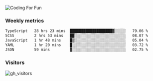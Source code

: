 ![Coding For Fun](https://glitch-art.vercel.app/api/simple?word=<Rise%20/>)

### Weekly metrics

<!--START_SECTION:waka-->

```txt
TypeScript   28 hrs 23 mins  ███████████████████▓░░░░░   79.06 %
SCSS         2 hrs 53 mins   ██░░░░░░░░░░░░░░░░░░░░░░░   08.07 %
JavaScript   1 hr 48 mins    █▒░░░░░░░░░░░░░░░░░░░░░░░   05.04 %
YAML         1 hr 20 mins    █░░░░░░░░░░░░░░░░░░░░░░░░   03.72 %
JSON         59 mins         ▓░░░░░░░░░░░░░░░░░░░░░░░░   02.75 %
```

<!--END_SECTION:waka-->


### Visitors
![gh_visitors](https://profile-counter.glitch.me/okyiww/count.svg)